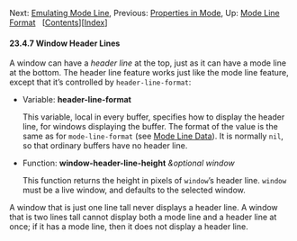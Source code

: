 <!-- This is the GNU Emacs Lisp Reference Manual
corresponding to Emacs version 27.2.

Copyright (C) 1990-1996, 1998-2021 Free Software Foundation,
Inc.

Permission is granted to copy, distribute and/or modify this document
under the terms of the GNU Free Documentation License, Version 1.3 or
any later version published by the Free Software Foundation; with the
Invariant Sections being "GNU General Public License," with the
Front-Cover Texts being "A GNU Manual," and with the Back-Cover
Texts as in (a) below.  A copy of the license is included in the
section entitled "GNU Free Documentation License."

(a) The FSF's Back-Cover Text is: "You have the freedom to copy and
modify this GNU manual.  Buying copies from the FSF supports it in
developing GNU and promoting software freedom." -->

<!-- Created by GNU Texinfo 6.7, http://www.gnu.org/software/texinfo/ -->

Next: [Emulating Mode Line](Emulating-Mode-Line.html), Previous: [Properties in Mode](Properties-in-Mode.html), Up: [Mode Line Format](Mode-Line-Format.html)   \[[Contents](index.html#SEC_Contents "Table of contents")]\[[Index](Index.html "Index")]

#### 23.4.7 Window Header Lines

A window can have a *header line* at the top, just as it can have a mode line at the bottom. The header line feature works just like the mode line feature, except that it’s controlled by `header-line-format`:

*   Variable: **header-line-format**

    This variable, local in every buffer, specifies how to display the header line, for windows displaying the buffer. The format of the value is the same as for `mode-line-format` (see [Mode Line Data](Mode-Line-Data.html)). It is normally `nil`, so that ordinary buffers have no header line.

<!---->

*   Function: **window-header-line-height** *\&optional window*

    This function returns the height in pixels of `window`’s header line. `window` must be a live window, and defaults to the selected window.

A window that is just one line tall never displays a header line. A window that is two lines tall cannot display both a mode line and a header line at once; if it has a mode line, then it does not display a header line.
